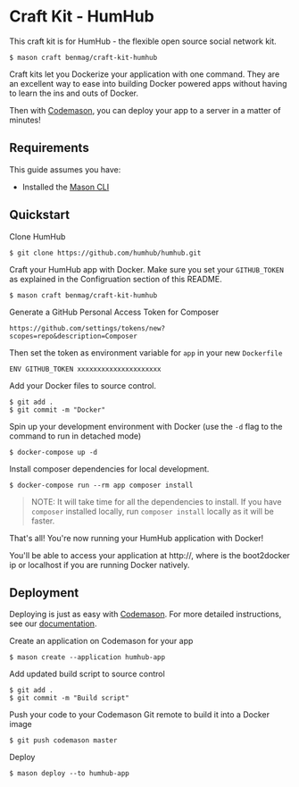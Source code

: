 # Craft Kit - HumHub
This craft kit is for HumHub - the flexible open source social network kit. 
```
$ mason craft benmag/craft-kit-humhub
```

Craft kits let you Dockerize your application with one command. They are an excellent way to ease into building Docker powered apps without having to learn the ins and outs of Docker.

Then with [Codemason](http://mason.ci), you can deploy your app to a server in a matter of minutes!

## Requirements 
This guide assumes you have:
- Installed the [Mason CLI](http://mason.ci/docs/installation)

## Quickstart
Clone HumHub
```
$ git clone https://github.com/humhub/humhub.git
```

Craft your HumHub app with Docker. Make sure you set your `GITHUB_TOKEN` as explained in the Configruation section of this README.
```
$ mason craft benmag/craft-kit-humhub
```

Generate a GitHub Personal Access Token for Composer 
```
https://github.com/settings/tokens/new?scopes=repo&description=Composer
```

Then set the token as environment variable for `app` in your new `Dockerfile`
```
ENV GITHUB_TOKEN xxxxxxxxxxxxxxxxxxxxx
```

Add your Docker files to source control.
```
$ git add .
$ git commit -m "Docker"
```

Spin up your development environment with Docker (use the `-d` flag to the command to run in detached mode)
``` 
$ docker-compose up -d
```

Install composer dependencies for local development. 
```
$ docker-compose run --rm app composer install
```

> NOTE: It will take time for all the dependencies to install. If you have `composer` installed locally, run `composer install` locally as it will be faster.

That's all! You're now running your HumHub application with Docker!

You'll be able to access your application at http://<docker-ip>, where <docker-ip> is the boot2docker ip or localhost if you are running Docker natively.

## Deployment
Deploying is just as easy with [Codemason](http://mason.ci). For more detailed instructions, see our [documentation](http://mason.ci/docs/quickstart#deploy-dreams).

Create an application on Codemason for your app
```
$ mason create --application humhub-app
```

Add updated build script to source control
```
$ git add .
$ git commit -m "Build script"
```

Push your code to your Codemason Git remote to build it into a Docker image
```
$ git push codemason master 
```

Deploy
```
$ mason deploy --to humhub-app
```

